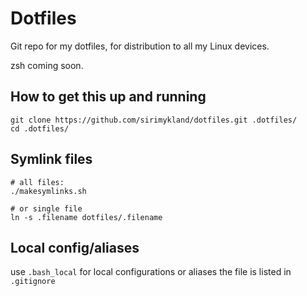 # Dotfiles

Git repo for my dotfiles, for distribution to all my Linux devices.

zsh coming soon.

## How to get this up and running

```
git clone https://github.com/sirimykland/dotfiles.git .dotfiles/
cd .dotfiles/ 
```


## Symlink files
```
# all files:
./makesymlinks.sh  

# or single file
ln -s .filename dotfiles/.filename
```
## Local config/aliases

use `.bash_local` for local configurations or aliases
the file is listed in `.gitignore`
